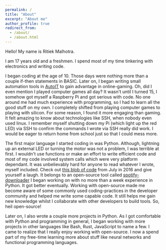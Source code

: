 ```yaml
---
permalink: /
title: "About"
excerpt: "About me"
author_profile: true
redirect_from:
  - /about/
  - /about.html
---
```


Hello! My name is Ritiek Malhotra.

I am 17 years old and a freshmen. I spend most of my time tinkering with electronics and writing code.

I began coding at the age of 10. Those days were nothing more than a couple if-then statements in BASIC. Later on, I began writing small automation tools in [AutoIT](https://www.autoitscript.com/site/autoit/) to gain advantage in online-gaming. Oh, did I even mention I played computer games all day?
It wasn't until I turned 15, I somehow got myself a Raspberry Pi and got serious with code. No one around me had much experience with programming, so I had to learn all the good stuff on my own. I completely shifted from playing computer games to playing with silicon. For some reason, I found it more engaging than gaming. It felt amazing to know about technologies like SSH, when nobody even used linux. I remember myself shutting down my Pi (which light up the red LED) via SSH to confirm the commands I wrote via SSH really did work. I would be eager to return home from school just so that I could mess more.

The first major language I started coding in was Python. Although, lightning up an external LED or turning the motor was not a problem, I was terrible at first. I wouldn't use functions or make an effort to write efficient code and most of my code involved system calls which were very platform dependant. It was unbelievably hard for anyone to read whatever I wrote, myself included. Check out [this blob of code](https://github.com/ritiek/spotify-downloader/blob/b473f8f3cd0f7f2b00cd39a4eb8f907264162ce0/YTMusic.py) from July in 2016 and give yourself a laugh. It belongs to an open-source tool called [spotify-downloader](https://github.com/ritiek/spotify-downloader) I began working on with no more than a week experience in Python. It got better eventually. Working with open-source made me become aware of some commonly used coding-practices in the developer community and helped me write some capable code. It still helps me gain new knowledge whilst I collaborate with other developers to build tools. So, heil open-source!

Later on, I also wrote a couple more projects in Python. As I got comfortable with Python and programming in general, I began working with more projects in other languages like Bash, Rust, JavaScript to name a few. I came to realize that I really enjoy working with open-source. I now a spend part of my free-time learning more about stuff like neural networks and functional programming languages.
